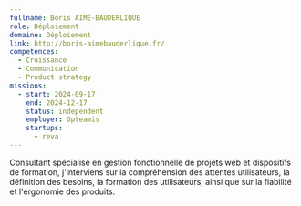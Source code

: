 ```yaml
---
fullname: Boris AIMÉ-BAUDERLIQUE
role: Déploiement
domaine: Déploiement
link: http://boris-aimebauderlique.fr/
competences:
  - Croissance
  - Communication
  - Product strategy
missions:
  - start: 2024-09-17
    end: 2024-12-17
    status: independent
    employer: Opteamis
    startups:
      - reva
---
```

Consultant spécialisé en gestion fonctionnelle de projets web et dispositifs de formation, j'interviens sur la compréhension des attentes utilisateurs, la définition des besoins, la formation des utilisateurs, ainsi que sur la fiabilité et l'ergonomie des produits.